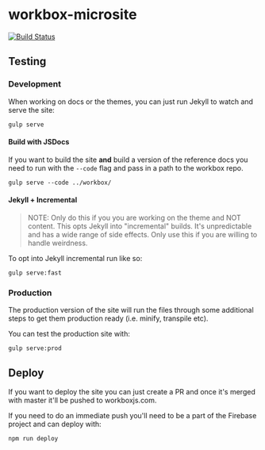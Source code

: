 # workbox-microsite
[![Build Status](https://travis-ci.org/GoogleChrome/workbox-microsite.svg?branch=master)](https://travis-ci.org/GoogleChrome/workbox-microsite)

## Testing

### Development

When working on docs or the themes, you can just run Jekyll to watch and serve
the site:

```
gulp serve
```
#### Build with JSDocs

If you want to build the site **and** build a version of the reference docs you
need to run with the `--code` flag and pass in a path to the workbox repo.

```
gulp serve --code ../workbox/
```

#### Jekyll + Incremental

> NOTE: Only do this if you you are working on the theme and NOT content.
> This opts Jekyll into "incremental" builds. It's unpredictable and has
> a wide range of side effects. Only use this if you are willing to handle
> weirdness.

To opt into Jekyll incremental run like so:

```
gulp serve:fast
```

### Production

The production version of the site will run the files through some additional
steps to get them production ready (i.e. minify, transpile etc).

You can test the production site with:

```
gulp serve:prod
```

## Deploy

If you want to deploy the site you can just create a PR and once it's merged
with master it'll be pushed to workboxjs.com.

If you need to do an immediate push you'll need to be a part of the Firebase
project and can deploy with:

```
npm run deploy
```
